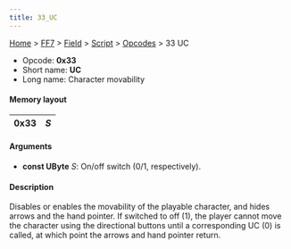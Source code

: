 ```yaml
---
title: 33_UC
---
```


[Home](../../../../index.md) > [FF7](../../../../FF7.md) > [Field](../../../Field.md) > [Script](../../Script.md) > [Opcodes](../Opcodes.md) > 33 UC

-   Opcode: **0x33**
-   Short name: **UC**
-   Long name: Character movability

#### Memory layout

| 0x33 | *S* |
|------|-----|

#### Arguments

-   **const UByte** *S*: On/off switch (0/1, respectively).

#### Description

Disables or enables the movability of the playable character, and hides arrows and the hand pointer. If switched to off (1), the player cannot move the character using the directional buttons until a corresponding UC (0) is called, at which point the arrows and hand pointer return.
